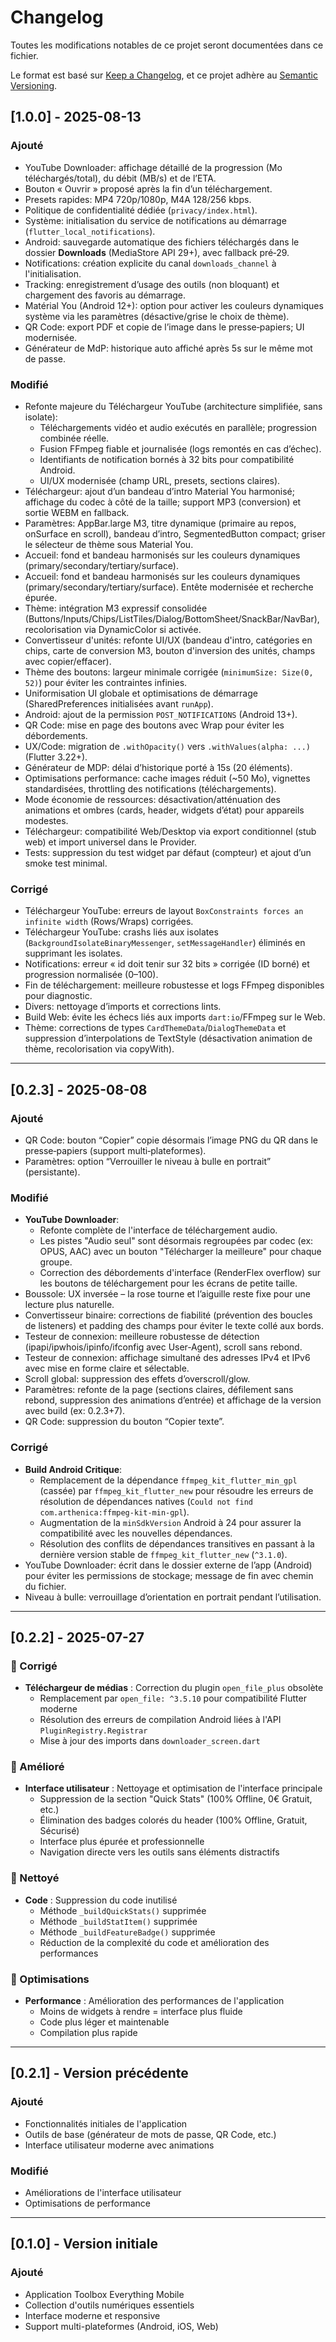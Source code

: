 # Changelog

Toutes les modifications notables de ce projet seront documentées dans ce fichier.

Le format est basé sur [Keep a Changelog](https://keepachangelog.com/fr/1.0.0/),
et ce projet adhère au [Semantic Versioning](https://semver.org/spec/v2.0.0.html).

## [1.0.0] - 2025-08-13

### Ajouté
- YouTube Downloader: affichage détaillé de la progression (Mo téléchargés/total), du débit (MB/s) et de l’ETA.
- Bouton « Ouvrir » proposé après la fin d’un téléchargement.
- Presets rapides: MP4 720p/1080p, M4A 128/256 kbps.
- Politique de confidentialité dédiée (`privacy/index.html`).
- Système: initialisation du service de notifications au démarrage (`flutter_local_notifications`).
- Android: sauvegarde automatique des fichiers téléchargés dans le dossier **Downloads** (MediaStore API 29+), avec fallback pré‑29.
- Notifications: création explicite du canal `downloads_channel` à l'initialisation.
- Tracking: enregistrement d’usage des outils (non bloquant) et chargement des favoris au démarrage.
- Matérial You (Android 12+): option pour activer les couleurs dynamiques système via les paramètres (désactive/grise le choix de thème).
- QR Code: export PDF et copie de l’image dans le presse‑papiers; UI modernisée.
- Générateur de MdP: historique auto affiché après 5s sur le même mot de passe.

### Modifié
- Refonte majeure du Téléchargeur YouTube (architecture simplifiée, sans isolate):
  - Téléchargements vidéo et audio exécutés en parallèle; progression combinée réelle.
  - Fusion FFmpeg fiable et journalisée (logs remontés en cas d’échec).
  - Identifiants de notification bornés à 32 bits pour compatibilité Android.
  - UI/UX modernisée (champ URL, presets, sections claires).
- Téléchargeur: ajout d’un bandeau d’intro Material You harmonisé; affichage du codec à côté de la taille; support MP3 (conversion) et sortie WEBM en fallback.
- Paramètres: AppBar.large M3, titre dynamique (primaire au repos, onSurface en scroll), bandeau d’intro, SegmentedButton compact; griser le sélecteur de thème sous Material You.
- Accueil: fond et bandeau harmonisés sur les couleurs dynamiques (primary/secondary/tertiary/surface).
 - Accueil: fond et bandeau harmonisés sur les couleurs dynamiques (primary/secondary/tertiary/surface). Entête modernisée et recherche épurée.
- Thème: intégration M3 expressif consolidée (Buttons/Inputs/Chips/ListTiles/Dialog/BottomSheet/SnackBar/NavBar), recolorisation via DynamicColor si activée.
- Convertisseur d'unités: refonte UI/UX (bandeau d'intro, catégories en chips, carte de conversion M3, bouton d'inversion des unités, champs avec copier/effacer).
- Thème des boutons: largeur minimale corrigée (`minimumSize: Size(0, 52)`) pour éviter les contraintes infinies.
- Uniformisation UI globale et optimisations de démarrage (SharedPreferences initialisées avant `runApp`).
- Android: ajout de la permission `POST_NOTIFICATIONS` (Android 13+).
- QR Code: mise en page des boutons avec Wrap pour éviter les débordements.
- UX/Code: migration de `.withOpacity()` vers `.withValues(alpha: ...)` (Flutter 3.22+).
- Générateur de MDP: délai d’historique porté à 15s (20 éléments).
- Optimisations performance: cache images réduit (~50 Mo), vignettes standardisées, throttling des notifications (téléchargements).
- Mode économie de ressources: désactivation/atténuation des animations et ombres (cards, header, widgets d’état) pour appareils modestes.
- Téléchargeur: compatibilité Web/Desktop via export conditionnel (stub web) et import universel dans le Provider.
- Tests: suppression du test widget par défaut (compteur) et ajout d’un smoke test minimal.

### Corrigé
- Téléchargeur YouTube: erreurs de layout `BoxConstraints forces an infinite width` (Rows/Wraps) corrigées.
- Téléchargeur YouTube: crashs liés aux isolates (`BackgroundIsolateBinaryMessenger`, `setMessageHandler`) éliminés en supprimant les isolates.
- Notifications: erreur « id doit tenir sur 32 bits » corrigée (ID borné) et progression normalisée (0–100).
- Fin de téléchargement: meilleure robustesse et logs FFmpeg disponibles pour diagnostic.
- Divers: nettoyage d’imports et corrections lints.
- Build Web: évite les échecs liés aux imports `dart:io`/FFmpeg sur le Web.
- Thème: corrections de types `CardThemeData`/`DialogThemeData` et suppression d’interpolations de TextStyle (désactivation animation de thème, recolorisation via copyWith).

---

## [0.2.3] - 2025-08-08

### Ajouté
- QR Code: bouton “Copier” copie désormais l’image PNG du QR dans le presse‑papiers (support multi‑plateformes).
- Paramètres: option “Verrouiller le niveau à bulle en portrait” (persistante).

### Modifié
- **YouTube Downloader**:
    - Refonte complète de l'interface de téléchargement audio.
    - Les pistes "Audio seul" sont désormais regroupées par codec (ex: OPUS, AAC) avec un bouton "Télécharger la meilleure" pour chaque groupe.
    - Correction des débordements d'interface (RenderFlex overflow) sur les boutons de téléchargement pour les écrans de petite taille.
- Boussole: UX inversée – la rose tourne et l’aiguille reste fixe pour une lecture plus naturelle.
- Convertisseur binaire: corrections de fiabilité (prévention des boucles de listeners) et padding des champs pour éviter le texte collé aux bords.
- Testeur de connexion: meilleure robustesse de détection (ipapi/ipwhois/ipinfo/ifconfig avec User‑Agent), scroll sans rebond.
 - Testeur de connexion: affichage simultané des adresses IPv4 et IPv6 avec mise en forme claire et sélectable.
- Scroll global: suppression des effets d’overscroll/glow.
- Paramètres: refonte de la page (sections claires, défilement sans rebond, suppression des animations d’entrée) et affichage de la version avec build (ex: 0.2.3+7).
- QR Code: suppression du bouton “Copier texte”.

### Corrigé
- **Build Android Critique**:
    - Remplacement de la dépendance `ffmpeg_kit_flutter_min_gpl` (cassée) par `ffmpeg_kit_flutter_new` pour résoudre les erreurs de résolution de dépendances natives (`Could not find com.arthenica:ffmpeg-kit-min-gpl`).
    - Augmentation de la `minSdkVersion` Android à 24 pour assurer la compatibilité avec les nouvelles dépendances.
    - Résolution des conflits de dépendances transitives en passant à la dernière version stable de `ffmpeg_kit_flutter_new` (`^3.1.0`).
- YouTube Downloader: écrit dans le dossier externe de l’app (Android) pour éviter les permissions de stockage; message de fin avec chemin du fichier.
- Niveau à bulle: verrouillage d’orientation en portrait pendant l’utilisation.

---

## [0.2.2] - 2025-07-27

### 🔧 Corrigé
- **Téléchargeur de médias** : Correction du plugin `open_file_plus` obsolète
  - Remplacement par `open_file: ^3.5.10` pour compatibilité Flutter moderne
  - Résolution des erreurs de compilation Android liées à l'API `PluginRegistry.Registrar`
  - Mise à jour des imports dans `downloader_screen.dart`

### 🎨 Amélioré
- **Interface utilisateur** : Nettoyage et optimisation de l'interface principale
  - Suppression de la section "Quick Stats" (100% Offline, 0€ Gratuit, etc.)
  - Élimination des badges colorés du header (100% Offline, Gratuit, Sécurisé)
  - Interface plus épurée et professionnelle
  - Navigation directe vers les outils sans éléments distractifs

### 🧹 Nettoyé
- **Code** : Suppression du code inutilisé
  - Méthode `_buildQuickStats()` supprimée
  - Méthode `_buildStatItem()` supprimée  
  - Méthode `_buildFeatureBadge()` supprimée
  - Réduction de la complexité du code et amélioration des performances

### 📱 Optimisations
- **Performance** : Amélioration des performances de l'application
  - Moins de widgets à rendre = interface plus fluide
  - Code plus léger et maintenable
  - Compilation plus rapide

---

## [0.2.1] - Version précédente

### Ajouté
- Fonctionnalités initiales de l'application
- Outils de base (générateur de mots de passe, QR Code, etc.)
- Interface utilisateur moderne avec animations

### Modifié
- Améliorations de l'interface utilisateur
- Optimisations de performance

---

## [0.1.0] - Version initiale

### Ajouté
- Application Toolbox Everything Mobile
- Collection d'outils numériques essentiels
- Interface moderne et responsive
- Support multi-plateformes (Android, iOS, Web)
